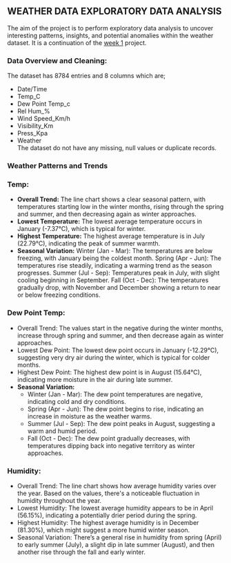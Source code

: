 ## WEATHER DATA EXPLORATORY DATA ANALYSIS
The aim of the project is to perform exploratory data analysis to uncover interesting patterns, insights, and potential anomalies within the weather dataset.
It is a continuation of the [week 1](https://github.com/MorganTheAnalyst/Lux-Academy-Week-1-Project-Python-Sql-for-Data-Science-and-Analysis) project.
### Data Overview and Cleaning:
The dataset has  8784 entries and 8 columns which are;
* Date/Time </br>
* Temp_C </br>
* Dew Point Temp_c </br>
* Rel Hum_% </br>
* Wind Speed_Km/h </br>
* Visibility_Km </br>
* Press_Kpa </br>
* Weather </br>
The dataset do not have any missing, null values or duplicate records.
### Weather Patterns and Trends
### Temp:
* **Overall Trend:** The line chart shows a clear seasonal pattern, with temperatures starting low in the winter months, rising through the spring and summer, and then decreasing again as winter approaches.
* **Lowest Temperature:** The lowest average temperature occurs in January (-7.37°C), which is typical for winter.
* **Highest Temperature:** The highest average temperature is in July (22.79°C), indicating the peak of summer warmth.</br>
* **Seasonal Variation:**
  Winter (Jan - Mar): The temperatures are below freezing, with January being the coldest month.
  Spring (Apr - Jun): The temperatures rise steadily, indicating a warming trend as the season progresses.
  Summer (Jul - Sep): Temperatures peak in July, with slight cooling beginning in September.
  Fall (Oct - Dec): The temperatures gradually drop, with November and December showing a return to near or below freezing     conditions.
### Dew Point Temp:
* Overall Trend: The values start in the negative during the winter months, increase through spring and summer, and then decrease again as winter approaches.
* Lowest Dew Point: The lowest dew point occurs in January (-12.29°C), suggesting very dry air during the winter, which is typical for colder months.
* Highest Dew Point: The highest dew point is in August (15.64°C), indicating more moisture in the air during late summer.</br>
* **Seasonal Variation:**
  * Winter (Jan - Mar): The dew point temperatures are negative, indicating cold and dry conditions.
  * Spring (Apr - Jun): The dew point begins to rise, indicating an increase in moisture as the weather warms.
  * Summer (Jul - Sep): The dew point peaks in August, suggesting a warm and humid period.
  * Fall (Oct - Dec): The dew point gradually decreases, with temperatures dipping back into negative territory as winter        approaches.
### Humidity:
* Overall Trend: The line chart shows how average humidity varies over the year. Based on the values, there's a noticeable fluctuation in humidity throughout the year.
* Lowest Humidity: The lowest average humidity appears to be in April (56.15%), indicating a potentially drier period during the spring.
* Highest Humidity: The highest average humidity is in December (81.30%), which might suggest a more humid winter season.
* Seasonal Variation: There’s a general rise in humidity from spring (April) to early summer (July), a slight dip in late summer (August), and then another rise through the fall and early winter.
